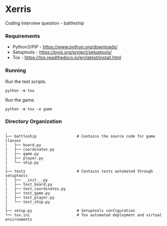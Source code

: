 # Xerris
Coding interview question - battleship

### Requirements

- Python3/PIP - https://www.python.org/downloads/
- Setuptools - https://pypi.org/project/setuptools/
- Tox - https://tox.readthedocs.io/en/latest/install.html

### Running

Run the test scripts.
```
python -m tox
```

Run the game.
```
python -m tox -e game
```

### Directory Organization
```
.
├── battleship                  # Contains the source code for game classes
|   ├── board.py
|   ├── coordinates.py
|   ├── game.py
|   ├── player.py
|   └── ship.py
|
├── tests                       # Contains tests automated through setuptools
|   ├── __init__.py
|   ├── test_board.py
|   ├── test_coordinates.py
|   ├── test_game.py
|   ├── test_player.py
|   └── test_ship.py
|
├── setup.py                    # Setuptools configuration
└── tox.ini                     # Tox automated deployment and virtual environments
```
